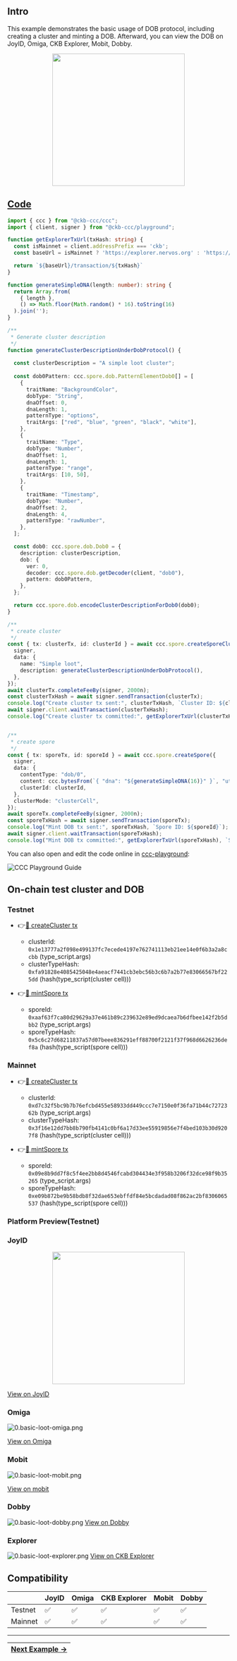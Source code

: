 ## Intro
This example demonstrates the basic usage of DOB protocol, including creating a cluster and minting a DOB. Afterward, you can view the DOB on JoyID, Omiga, CKB Explorer, Mobit, Dobby. 

<div align="center">
  <img src="../assets/images/dob0/0.basic-loot-joyid.svg" height="300">
</div>

## [Code](./0.basic-loot.ts)

```typescript
import { ccc } from "@ckb-ccc/ccc";
import { client, signer } from "@ckb-ccc/playground";

function getExplorerTxUrl(txHash: string) {
  const isMainnet = client.addressPrefix === 'ckb';
  const baseUrl = isMainnet ? 'https://explorer.nervos.org' : 'https://testnet.explorer.nervos.org';

  return `${baseUrl}/transaction/${txHash}`
}

function generateSimpleDNA(length: number): string {
  return Array.from(
    { length }, 
    () => Math.floor(Math.random() * 16).toString(16)
  ).join('');
}

/**
 * Generate cluster description
 */
function generateClusterDescriptionUnderDobProtocol() {
 
  const clusterDescription = "A simple loot cluster";
  
  const dob0Pattern: ccc.spore.dob.PatternElementDob0[] = [
    {
      traitName: "BackgroundColor",
      dobType: "String",
      dnaOffset: 0,
      dnaLength: 1,
      patternType: "options",
      traitArgs: ["red", "blue", "green", "black", "white"],
    },
    {
      traitName: "Type",
      dobType: "Number",
      dnaOffset: 1,
      dnaLength: 1,
      patternType: "range",
      traitArgs: [10, 50],
    },
    {
      traitName: "Timestamp",
      dobType: "Number",
      dnaOffset: 2,
      dnaLength: 4,
      patternType: "rawNumber",
    },
  ];

  const dob0: ccc.spore.dob.Dob0 = {
    description: clusterDescription,
    dob: {
      ver: 0,
      decoder: ccc.spore.dob.getDecoder(client, "dob0"),
      pattern: dob0Pattern,
    },
  };

  return ccc.spore.dob.encodeClusterDescriptionForDob0(dob0);
}

/**
 * create cluster
 */
const { tx: clusterTx, id: clusterId } = await ccc.spore.createSporeCluster({
  signer,
  data: {
    name: "Simple loot",
    description: generateClusterDescriptionUnderDobProtocol(),
  },
});
await clusterTx.completeFeeBy(signer, 2000n);
const clusterTxHash = await signer.sendTransaction(clusterTx);
console.log("Create cluster tx sent:", clusterTxHash, `Cluster ID: ${clusterId}`);
await signer.client.waitTransaction(clusterTxHash);
console.log("Create cluster tx committed:", getExplorerTxUrl(clusterTxHash), `Cluster ID: ${clusterId}`);


/**
 * create spore
 */
const { tx: sporeTx, id: sporeId } = await ccc.spore.createSpore({
  signer,
  data: {
    contentType: "dob/0",
    content: ccc.bytesFrom(`{ "dna": "${generateSimpleDNA(16)}" }`, "utf8"),
    clusterId: clusterId,
  },
  clusterMode: "clusterCell",
});
await sporeTx.completeFeeBy(signer, 2000n);
const sporeTxHash = await signer.sendTransaction(sporeTx);
console.log("Mint DOB tx sent:", sporeTxHash, `Spore ID: ${sporeId}`);
await signer.client.waitTransaction(sporeTxHash);
console.log("Mint DOB tx committed:", getExplorerTxUrl(sporeTxHash), `Spore ID: ${sporeId}`);
```

You can also open and edit the code online in [ccc-playground](https://live.ckbccc.com/?src=https://raw.githubusercontent.com/CKBFansDAO/dob-cookbook/refs/heads/main/examples/dob0/0.basic-loot.ts):

![CCC Playground Guide](../assets/images/ccc-playground-guide.png)

## On-chain test cluster and DOB

### Testnet
- 👉[🔗 createCluster tx](testnet.explorer.nervos.org/transaction/0x937d61e3e80f96c1db7012414b552fad9ce248aace45fb4b4c2d87c95eb0597e)
  - clusterId: `0x1e13777a2f098e499137fc7ecede4197e762741113eb21ee14e0f6b3a2a8ccbb` (type_script.args)
  - clusterTypeHash: `0xfa91828e4085425048e4aeacf7441cb3ebc56b3c6b7a2b77e83066567bf225dd` (hash(type_script(cluster cell)))

- 👉[🔗 mintSpore tx](testnet.explorer.nervos.org/transaction/0x0e51565c4d7495fedabef36779c31b9fcc6eb74f731efdd7890fdcba33ec214f)
  - sporeId: `0xaaf63f7ca80d29629a37e461b89c239632e89ed9dcaea7b6dfbee142f2b5dbb2` (type_script.args)
  - sporeTypeHash: `0x5c6c27d68211837a57d07beee836291eff88700f2121f37f968d6626236def8a` (hash(type_script(spore cell)))

### Mainnet
- 👉[🔗 createCluster tx](https://explorer.nervos.org/transaction/0x40449b80339a6cbb2fd74e3f511b367d82aa888040648c712e5000b5286f2e8b)
  - clusterId: `0xd7c32f5bc9b7b76efcbd455e58933dd449ccc7e7150e0f36fa71b44c7272362b` (type_script.args)
  - clusterTypeHash: `0x3f16e12dd7bb8b790fb4141c0bf6a17d33ee55919856e7f4bed103b30d9207f8` (hash(type_script(cluster cell)))

- 👉[🔗 mintSpore tx](https://explorer.nervos.org/transaction/0x49e22275cbd55bce814192b8f8913d3a977d0f9dca41828eb384836d40066237)
  - sporeId: `0x09e8b9dd7f8c5f4ee2bb8d4546fcabd304434e3f958b3206f32dce98f9b35265` (type_script.args)
  - sporeTypeHash: `0xe09b872be9b58bdb8f32dae653ebffdf84e5bcdadad08f862ac2bf8306065537` (hash(type_script(spore cell)))

### Platform Preview(Testnet)

### JoyID

<div align="center">
  <img src="../assets/images/dob0/0.basic-loot-joyid.svg" height="300">
</div>

[View on JoyID](https://testnet.joyid.dev/nft/aaf63f7ca80d29629a37e461b89c239632e89ed9dcaea7b6dfbee142f2b5dbb2) 

### Omiga

![0.basic-loot-omiga.png](../assets/images/dob0/0.basic-loot-omiga.png)

[View on Omiga](https://test.omiga.io/info/dobs/0x5c6c27d68211837a57d07beee836291eff88700f2121f37f968d6626236def8a) 

### Mobit
![0.basic-loot-mobit.png](../assets/images/dob0/0.basic-loot-mobit.png)

[View on mobit](https://mobit.app/dob/aaf63f7ca80d29629a37e461b89c239632e89ed9dcaea7b6dfbee142f2b5dbb2?chain=ckb)

### Dobby
![0.basic-loot-dobby.png](../assets/images/dob0/0.basic-loot-dobby.png)
[View on Dobby](https://test-dobby.entrust3.com/item-detail_ckb/0xaaf63f7ca80d29629a37e461b89c239632e89ed9dcaea7b6dfbee142f2b5dbb2) 

### Explorer
![0.basic-loot-explorer.png](../assets/images/dob0/0.basic-loot-explorer.png)
[View on CKB Explorer](https://testnet.explorer.nervos.org/nft-info/0xfa91828e4085425048e4aeacf7441cb3ebc56b3c6b7a2b77e83066567bf225dd/0xaaf63f7ca80d29629a37e461b89c239632e89ed9dcaea7b6dfbee142f2b5dbb2) 


## Compatibility
|         | JoyID | Omiga | CKB Explorer | Mobit | Dobby |
| ------- | ----- | ----- | ------------ | ----- | ----- |
| Testnet | ✅    | ✅     | ✅           | ✅     | ✅    |
| Mainnet | ✅    | ✅     | ✅           | ✅     | ✅    |


---
<div align="right">
  
| [Next Example →](1.colorful-loot.md) |
|-------------------------------------:|
</div